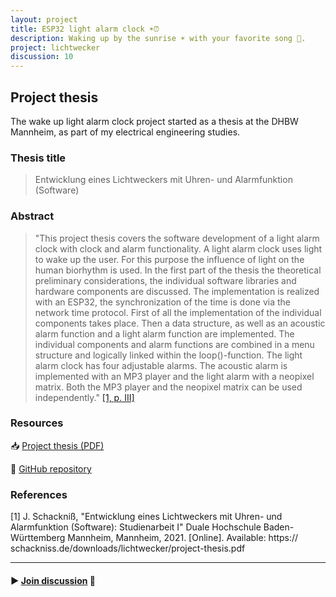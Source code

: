 ```yaml
---
layout: project
title: ESP32 light alarm clock ☀️⏰
description: Waking up by the sunrise ☀️ with your favorite song 🎵.
project: lichtwecker
discussion: 10
---
```

## Project thesis
The wake up light alarm clock project started as a thesis at the DHBW Mannheim, as part of my electrical engineering studies.

### Thesis title
> Entwicklung eines Lichtweckers mit Uhren- und Alarmfunktion (Software)

### Abstract
> "This project thesis covers the software development of a light alarm clock with clock and alarm functionality. A light alarm clock uses light to wake up the user. For this purpose the influence of light on the human biorhythm is used. In the first part of the thesis the theoretical preliminary considerations, the individual software libraries and hardware components are discussed. The implementation is realized with an ESP32, the synchronization of the time is done via the network time protocol. First of all the implementation of the individual components takes place. Then a data structure, as well as an acoustic alarm function and a light alarm function are implemented. The individual components and alarm functions are combined in a menu structure and logically linked within the loop()-function. The light alarm clock has four adjustable alarms. The acoustic alarm is implemented with an MP3 player and the light alarm with a neopixel matrix. Both the MP3 player and the neopixel matrix can be used independently." [[1, p. III]](#1)

### Resources
📥 [Project thesis (PDF)](/downloads/lichtwecker/project-thesis.pdf)

🔗 [GitHub repository](https://github.com/schackniss/esp32-lichtwecker)

### References
<a id="1">[1]</a>
J. Schackniß, "Entwicklung eines Lichtweckers mit Uhren- und Alarmfunktion (Software): Studienarbeit I" Duale Hochschule Baden-Württemberg Mannheim, Mannheim, 2021. [Online]. Available: https://​schackniss.de​/​downloads/​lichtwecker/​project-​thesis.pdf

---

#### ▶ [Join discussion](https://github.com/schackniss/schackniss.de/discussions/10) 💬